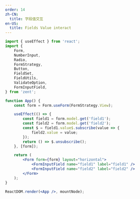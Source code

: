 ```yaml
---
order: 14
zh-CN:
  title: 字段值交互
en-US:
  title: Fields Value interact
---
```


```jsx
import { useEffect } from 'react';
import {
	Form,
	NumberInput,
	Radio,
	FormStrategy,
	Button,
	FieldSet,
	FieldUtils,
	ValidateOption,
	FormInputField,
} from 'zent';

function App() {
	const form = Form.useForm(FormStrategy.View);

	useEffect(() => {
		const field1 = form.model.get('field1');
		const field2 = form.model.get('field2');
		const $ = field1.value$.subscribe(value => {
			field2.value = value;
		});
		return () => $.unsubscribe();
	}, [form]);

	return (
		<Form form={form} layout="horizontal">
			<FormInputField name="field1" label="field1" />
			<FormInputField name="field2" label="field2" />
		</Form>
	);
}

ReactDOM.render(<App />, mountNode);
```

<style>
	.form-demo-12-radio-group {
		display: flex;
		flex-direction: column;

		.zent-radio-wrap {
			display: flex;
			height: 30px;
			align-items: center;

			span:nth-child(2) {
				display: flex;
				align-items: center;
			}

			.zent-input-wrapper {
				margin: 0 10px;
			}
		}
	}
</style>
